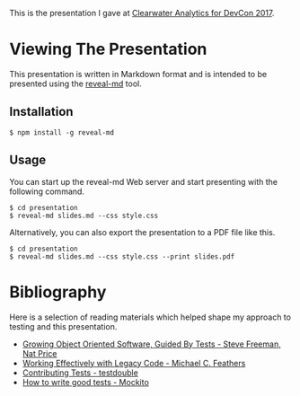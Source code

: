 This is the presentation I gave at [Clearwater Analytics for DevCon 2017](https://www.youtube.com/watch?v=VMZIajN57ws).

# Viewing The Presentation
This presentation is written in Markdown format and is intended to be presented using the [reveal-md](https://github.com/webpro/reveal-md) tool.

## Installation
    $ npm install -g reveal-md

## Usage
You can start up the reveal-md Web server and start presenting with the following command.

    $ cd presentation
    $ reveal-md slides.md --css style.css

Alternatively, you can also export the presentation to a PDF file like this.

    $ cd presentation
    $ reveal-md slides.md --css style.css --print slides.pdf

# Bibliography
Here is a selection of reading materials which helped shape my approach to testing and this presentation.

* [Growing Object Oriented Software, Guided By Tests - Steve Freeman, Nat Price](http://www.growing-object-oriented-software.com/)
* [Working Effectively with Legacy Code - Michael C. Feathers](https://www.amazon.com/Working-Effectively-Legacy-Michael-Feathers/dp/0131177052)
* [Contributing Tests - testdouble](https://github.com/testdouble/contributing-tests/wiki)
* [How to write good tests - Mockito](https://github.com/mockito/mockito/wiki/How-to-write-good-tests)
